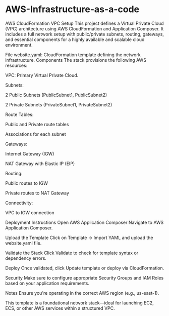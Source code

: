 # AWS-Infrastructure-as-a-code
 AWS CloudFormation VPC Setup
This project defines a Virtual Private Cloud (VPC) architecture using AWS CloudFormation and Application Composer. It includes a full network setup with public/private subnets, routing, gateways, and essential components for a highly available and scalable cloud environment.

 File
website.yaml: CloudFormation template defining the network infrastructure.
 Components
The stack provisions the following AWS resources:

VPC: Primary Virtual Private Cloud.

Subnets:

2 Public Subnets (PublicSubnet1, PublicSubnet2)

2 Private Subnets (PrivateSubnet1, PrivateSubnet2)

Route Tables:

Public and Private route tables

Associations for each subnet

Gateways:

Internet Gateway (IGW)

NAT Gateway with Elastic IP (EIP)

Routing:

Public routes to IGW

Private routes to NAT Gateway

Connectivity:

VPC to IGW connection

 Deployment Instructions
Open AWS Application Composer
Navigate to AWS Application Composer.

Upload the Template
Click on Template → Import YAML and upload the website.yaml file.

Validate the Stack
Click Validate to check for template syntax or dependency errors.

Deploy
Once validated, click Update template or deploy via CloudFormation.

 Security
Make sure to configure appropriate Security Groups and IAM Roles based on your application requirements.

 Notes
Ensure you're operating in the correct AWS region (e.g., us-east-1).

This template is a foundational network stack—ideal for launching EC2, ECS, or other AWS services within a structured VPC.
